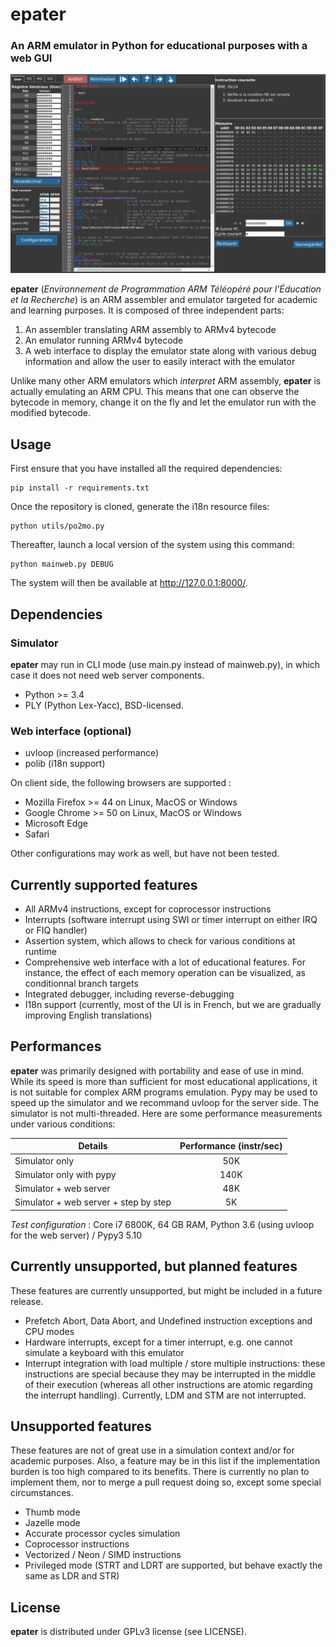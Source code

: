 # epater

### An ARM emulator in Python for educational purposes with a web GUI

![Example screenshot](/doc/sample_screenshot3.png "")

**epater** (*Environnement de Programmation ARM Téléopéré pour l'Éducation et la Recherche*) is an ARM assembler and emulator targeted for academic and learning purposes. It is composed of three independent parts:

1. An assembler translating ARM assembly to ARMv4 bytecode
2. An emulator running ARMv4 bytecode
3. A web interface to display the emulator state along with various debug information and allow the user to easily interact with the emulator

Unlike many other ARM emulators which *interpret* ARM assembly, **epater** is actually emulating an ARM CPU. This means that one can observe the bytecode in memory, change it on the fly and let the emulator run with the modified bytecode.

## Usage

First ensure that you have installed all the required dependencies:

    pip install -r requirements.txt

Once the repository is cloned, generate the i18n resource files:

    python utils/po2mo.py

Thereafter, launch a local version of the system using this command:

    python mainweb.py DEBUG

The system will then be available at http://127.0.0.1:8000/.

## Dependencies

### Simulator

**epater** may run in CLI mode (use main.py instead of mainweb.py), in which case it does not need web server components.

* Python >= 3.4
* PLY (Python Lex-Yacc), BSD-licensed.

### Web interface (optional)

* uvloop (increased performance)
* polib (i18n support)

On client side, the following browsers are supported :

* Mozilla Firefox >= 44 on Linux, MacOS or Windows
* Google Chrome >= 50 on Linux, MacOS or Windows
* Microsoft Edge
* Safari

Other configurations may work as well, but have not been tested.

## Currently supported features

* All ARMv4 instructions, except for coprocessor instructions
* Interrupts (software interrupt using SWI or timer interrupt on either IRQ or FIQ handler)
* Assertion system, which allows to check for various conditions at runtime
* Comprehensive web interface with a lot of educational features. For instance, the effect of each memory operation can be visualized, as conditionnal branch targets
* Integrated debugger, including reverse-debugging
* I18n support (currently, most of the UI is in French, but we are gradually improving English translations)

## Performances

**epater** was primarily designed with portability and ease of use in mind. While its speed is more than sufficient for most educational applications, it is not suitable for complex ARM programs emulation. Pypy may be used to speed up the simulator and we recommand uvloop for the server side. The simulator is not multi-threaded. Here are some performance measurements under various conditions:

| Details | Performance (instr/sec) |
| ------- |:-----------------------:|
| Simulator only | 50K |
| Simulator only with pypy | 140K |
| Simulator + web server | 48K |
| Simulator + web server + step by step | 5K | 

*Test configuration* : Core i7 6800K, 64 GB RAM, Python 3.6 (using uvloop for the web server) / Pypy3 5.10

## Currently unsupported, but planned features

These features are currently unsupported, but might be included in a future release.

* Prefetch Abort, Data Abort, and Undefined instruction exceptions and CPU modes
* Hardware interrupts, except for a timer interrupt, e.g. one cannot simulate a keyboard with this emulator
* Interrupt integration with load multiple / store multiple instructions: these instructions are special because they may be interrupted in the middle of their execution (whereas all other instructions are atomic regarding the interrupt handling). Currently, LDM and STM are not interrupted.

## Unsupported features

These features are not of great use in a simulation context and/or for academic purposes. Also, a feature may be in this list if the implementation burden is too high compared to its benefits. There is currently no plan to implement them, nor to merge a pull request doing so, except some special circumstances.

* Thumb mode
* Jazelle mode
* Accurate processor cycles simulation
* Coprocessor instructions
* Vectorized / Neon / SIMD instructions
* Privileged mode (STRT and LDRT are supported, but behave exactly the same as LDR and STR)

## License

**epater** is distributed under GPLv3 license (see LICENSE).
